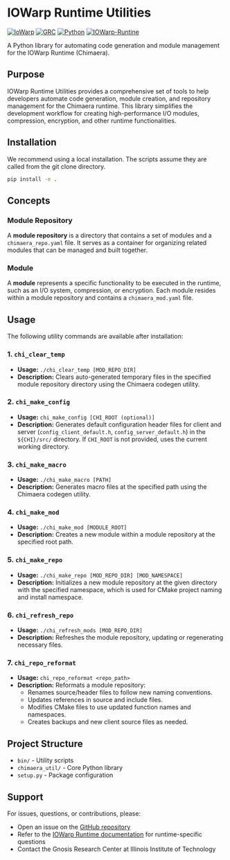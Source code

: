# IOWarp Runtime Utilities

[![IoWarp](https://img.shields.io/badge/IoWarp-GitHub-blue.svg)](http://github.com/iowarp)
[![GRC](https://img.shields.io/badge/GRC-Website-blue.svg)](https://grc.iit.edu/)
[![Python](https://img.shields.io/badge/Python-3.7+-yellow.svg)](https://www.python.org/)
[![IOWarp-Runtine](https://img.shields.io/badge/IOWarp-Runtime-purple.svg)](https://github.com/iowarp/iowarp-runtime)

A Python library for automating code generation and module management for the IOWarp Runtime (Chimaera).

## Purpose

IOWarp Runtime Utilities provides a comprehensive set of tools to help developers automate code generation, module creation, and repository management for the Chimaera runtime. This library simplifies the development workflow for creating high-performance I/O modules, compression, encryption, and other runtime functionalities.

## Installation

We recommend using a local installation. The scripts assume they are called from the git clone directory.
```bash
pip install -e .
```

## Concepts

### Module Repository
A **module repository** is a directory that contains a set of modules and a `chimaera_repo.yaml` file. It serves as a container for organizing related modules that can be managed and built together.

### Module
A **module** represents a specific functionality to be executed in the runtime, such as an I/O system, compression, or encryption. Each module resides within a module repository and contains a `chimaera_mod.yaml` file.

## Usage

The following utility commands are available after installation:

### 1. `chi_clear_temp`
- **Usage:** `./chi_clear_temp [MOD_REPO_DIR]`
- **Description:** Clears auto-generated temporary files in the specified module repository directory using the Chimaera codegen utility.

### 2. `chi_make_config`
- **Usage:** `chi_make_config [CHI_ROOT (optional)]`
- **Description:** Generates default configuration header files for client and server (`config_client_default.h`, `config_server_default.h`) in the `${CHI}/src/` directory. If `CHI_ROOT` is not provided, uses the current working directory.

### 3. `chi_make_macro`
- **Usage:** `./chi_make_macro [PATH]`
- **Description:** Generates macro files at the specified path using the Chimaera codegen utility.

### 4. `chi_make_mod`
- **Usage:** `./chi_make_mod [MODULE_ROOT]`
- **Description:** Creates a new module within a module repository at the specified root path.

### 5. `chi_make_repo`
- **Usage:** `./chi_make_repo [MOD_REPO_DIR] [MOD_NAMESPACE]`
- **Description:** Initializes a new module repository at the given directory with the specified namespace, which is used for CMake project naming and install namespace.

### 6. `chi_refresh_repo`
- **Usage:** `./chi_refresh_mods [MOD_REPO_DIR]`
- **Description:** Refreshes the module repository, updating or regenerating necessary files.

### 7. `chi_repo_reformat`
- **Usage:** `chi_repo_reformat <repo_path>`
- **Description:** Reformats a module repository:
  - Renames source/header files to follow new naming conventions.
  - Updates references in source and include files.
  - Modifies CMake files to use updated function names and namespaces.
  - Creates backups and new client source files as needed.

## Project Structure

- `bin/` - Utility scripts
- `chimaera_util/` - Core Python library
- `setup.py` - Package configuration


## Support

For issues, questions, or contributions, please:
- Open an issue on the [GitHub repository](https://github.com/iowarp/iowarp-runtime-util)
- Refer to the [IOWarp Runtime documentation](https://github.com/iowarp/iowarp-runtime) for runtime-specific questions
- Contact the Gnosis Research Center at Illinois Institute of Technology
